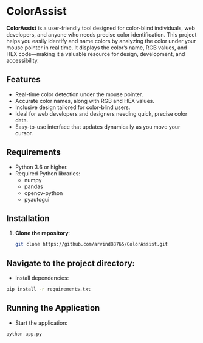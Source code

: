 # ColorAssist

**ColorAssist** is a user-friendly tool designed for color-blind individuals, web developers, and anyone who needs precise color identification. This project helps you easily identify and name colors by analyzing the color under your mouse pointer in real time. It displays the color’s name, RGB values, and HEX code—making it a valuable resource for design, development, and accessibility.

## Features
- Real-time color detection under the mouse pointer.
- Accurate color names, along with RGB and HEX values.
- Inclusive design tailored for color-blind users.
- Ideal for web developers and designers needing quick, precise color data.
- Easy-to-use interface that updates dynamically as you move your cursor.

## Requirements
- Python 3.6 or higher.
- Required Python libraries:
  - numpy
  - pandas
  - opencv-python
  - pyautogui

## Installation
1. **Clone the repository**:  
   ```bash
   git clone https://github.com/arvind88765/ColorAssist.git
   ```
## Navigate to the project directory:


+ Install dependencies:
 
```bash
pip install -r requirements.txt
```

## Running the Application
- Start the application:
  
```bash
python app.py
```

